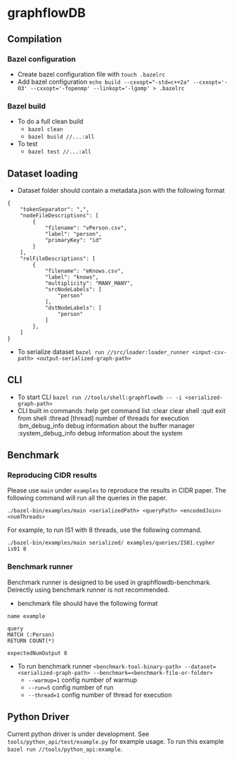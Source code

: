 # graphflowDB

## Compilation

### Bazel configuration

- Create bazel configuration file with `touch .bazelrc`
- Add bazel configuration `echo build --cxxopt="-std=c++2a" --cxxopt='-O3' --cxxopt='-fopenmp' --linkopt='-lgomp' > .bazelrc`

### Bazel build

- To do a full clean build
    - `bazel clean`
    - `bazel build //...:all`
- To test
    - `bazel test //...:all`

## Dataset loading

- Dataset folder should contain a metadata.json with the following format

```
{
    "tokenSeparator": ",",
    "nodeFileDescriptions": [
        {
            "filename": "vPerson.csv",
            "label": "person",
            "primaryKey": "id"
        }
    ],
    "relFileDescriptions": [
        {
            "filename": "eKnows.csv",
            "label": "knows",
            "multiplicity": "MANY_MANY",
            "srcNodeLabels": [
                "person"
            ],
            "dstNodeLabels": [
                "person"
            ]
        },
    ]
}
```

- To serialize dataset `bazel run //src/loader:loader_runner <input-csv-path> <output-serialized-graph-path>`

## CLI

- To start CLI `bazel run //tools/shell:graphflowdb -- -i <serialized-graph-path>`
- CLI built in commands
  :help get command list
  :clear clear shell
  :quit exit from shell
  :thread [thread]     number of threads for execution
  :bm_debug_info debug information about the buffer manager
  :system_debug_info debug information about the system

## Benchmark
### Reproducing CIDR results
Please use `main` under `examples` to reproduce the results in CIDR paper. The following command will run all the queries in the paper.
```shell
./bazel-bin/examples/main <serializedPath> <queryPath> <encodedJoin> <numThreads>
```

For example, to run IS1 with 8 threads, use the following command.
```shell
./bazel-bin/examples/main serialized/ examples/queries/IS01.cypher is01 8
```

### Benchmark runner
Benchmark runner is designed to be used in graphflowdb-benchmark. Deirectly using benchmark runner is not recommended.

- benchmark file should have the following format

```
name example

query
MATCH (:Person)
RETURN COUNT(*)

expectedNumOutput 8

```

- To run benchmark
  runner `<benchmark-tool-binary-path> --dataset=<serialized-graph-path> --benchmark=<benchmark-file-or-folder>`
    - `--warmup=1` config number of warmup
    - `--run=5` config number of run
    - `--thread=1` config number of thread for execution

## Python Driver

Current python driver is under development. See `tools/python_api/test/example.py` for example usage. To run this
example `bazel run //tools/python_api:example`.
